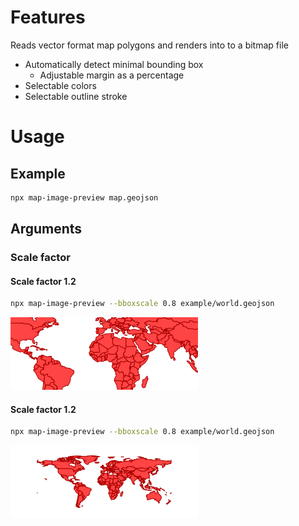 # Features

Reads vector format map polygons and renders into to a bitmap file

- Automatically detect minimal bounding box
  - Adjustable margin as a percentage
- Selectable colors
- Selectable outline stroke

# Usage

## Example

```bash
npx map-image-preview map.geojson
```

## Arguments

### Scale factor

#### Scale factor 1.2

```bash
npx map-image-preview --bboxscale 0.8 example/world.geojson
```

![Scale 0.8](doc/world_scale_0.8.png)

#### Scale factor 1.2

```bash
npx map-image-preview --bboxscale 0.8 example/world.geojson
```

![Scale 1.2](doc/world_scale_1.2.png)
